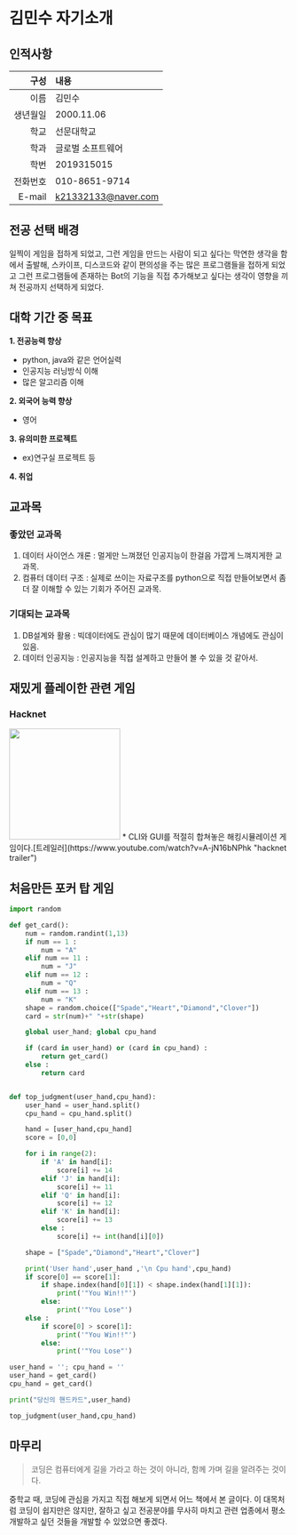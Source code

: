 # 김민수  자기소개

## 인적사항
| 구성 | 내용 |
|----:|:----|
| 이름 | 김민수 |
| 생년월일 | 2000.11.06 |
| 학교 | 선문대학교 |
| 학과 | 글로벌 소프트웨어 |
| 학번 | 2019315015 |
| 전화번호 | 010-8651-9714 |
| E-mail | k21332133@naver.com |

## 전공 선택 배경
일찍이 게임을 접하게 되었고, 그런 게임을 만드는 사람이 되고 싶다는 막연한 생각을 함에서 출발해, 스카이프, 디스코드와 같이 편의성을 주는 많은 프로그램들을 접하게 되었고 그런 프로그램들에 존재하는 Bot의 기능을 직접 추가해보고 싶다는 생각이 영향을 끼쳐 전공까지 선택하게 되었다.

## 대학 기간 중 목표
**1. 전공능력 향상**  
* python, java와 같은 언어실력  
* 인공지능 러닝방식 이해  
* 많은 알고리즘 이해  

**2. 외국어 능력 향상**  
* 영어  

**3. 유의미한 프로젝트**  
* ex)연구실 프로젝트 등

**4. 취업**  

## 교과목
### 좋았던 교과목
1. 데이터 사이언스 개론 : 멀게만 느껴졌던 인공지능이 한걸음 가깝게 느껴지게한 교과목.  
2. 컴퓨터 데이터 구조 : 실제로 쓰이는 자료구조를 python으로 직접 만들어보면서 좀 더 잘 이해할 수 있는 기회가 주어진 교과목.  

### 기대되는 교과목  
1. DB설계와 활용 : 빅데이터에도 관심이 많기 때문에 데이터베이스 개념에도 관심이 있음.
2. 데이터 인공지능 : 인공지능을 직접 설계하고 만들어 볼 수 있을 것 같아서.  

## 재밌게 플레이한 관련 게임
### Hacknet

<img src = "https://encrypted-tbn0.gstatic.com/images?q=tbn%3AANd9GcSdvG4F1jIbI4TyACKDy48ndTPILE9u8XO3hQ&usqp=CAU" height="200">
* CLI와 GUI를 적절히 합쳐놓은 해킹시뮬레이션 게임이다.[트레일러](https://www.youtube.com/watch?v=A-jN16bNPhk "hacknet trailer")

## 처음만든 포커 탑 게임
```python
import random

def get_card():
    num = random.randint(1,13)
    if num == 1 :
        num = "A"
    elif num == 11 :
        num = "J"
    elif num == 12 :
        num = "Q"
    elif num == 13 :
        num = "K"
    shape = random.choice(["Spade","Heart","Diamond","Clover"])
    card = str(num)+" "+str(shape)

    global user_hand; global cpu_hand

    if (card in user_hand) or (card in cpu_hand) :
        return get_card()
    else :
        return card


def top_judgment(user_hand,cpu_hand):
    user_hand = user_hand.split()
    cpu_hand = cpu_hand.split()

    hand = [user_hand,cpu_hand]
    score = [0,0]

    for i in range(2):
        if 'A' in hand[i]:
            score[i] += 14
        elif 'J' in hand[i]:
            score[i] += 11
        elif 'Q' in hand[i]:
            score[i] += 12
        elif 'K' in hand[i]:
            score[i] += 13
        else :
            score[i] += int(hand[i][0])

    shape = ["Spade","Diamond","Heart","Clover"]

    print('User hand',user_hand ,'\n Cpu hand',cpu_hand)
    if score[0] == score[1]:
        if shape.index(hand[0][1]) < shape.index(hand[1][1]):
            print('"You Win!!"')
        else:
            print('"You Lose"')
    else :
        if score[0] > score[1]:
            print('"You Win!!"')
        else:
            print('"You Lose"')

user_hand = ''; cpu_hand = ''
user_hand = get_card()
cpu_hand = get_card()

print("당신의 핸드카드",user_hand)

top_judgment(user_hand,cpu_hand)
```
## 마무리
>코딩은 컴퓨터에게 길을 가라고 하는 것이 아니라, 함께 가며 길을 알려주는 것이다.  

중학교 때, 코딩에 관심을 가지고 직접 해보게 되면서 어느 책에서 본 글이다. 이 대목처럼 코딩이 쉽지만은 않지만, 잘하고 싶고 전공분야를 무사히 마치고 관련 업종에서 평소 개발하고 싶던 것들을 개발할 수 있었으면 좋겠다.
